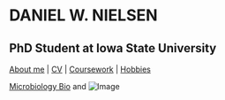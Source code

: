 # **DANIEL W. NIELSEN**

## PhD Student at Iowa State University


[About me](about.md) | [CV](cv.md)  | [Coursework](coursework.md)  | [Hobbies](hobbies.md)

[Microbiology Bio](https://www.micrograd.iastate.edu/people/daniel-nielsen) and 
![Image](src)
